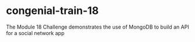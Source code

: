 # congenial-train-18
The Module 18 Challenge demonstrates the use of MongoDB to build an API for a social network app

